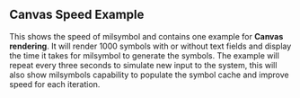 ## Canvas Speed Example

This shows the speed of milsymbol and contains one example for **Canvas rendering**. It will render 1000 symbols with or without text fields and display the time it takes for milsymbol to generate the symbols. The example will repeat every three seconds to simulate new input to the system, this will also show milsymbols capability to populate the symbol cache and improve speed for each iteration.